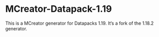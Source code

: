 # MCreator-Datapack-1.19
This is a MCreator generator for Datapacks 1.19. It‘s a fork of the 1.18.2 generator.
